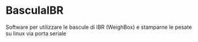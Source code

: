 BasculaIBR
==========

Software per utilizzare le bascule di IBR (WeighBox) e stamparne le pesate su linux via porta seriale
